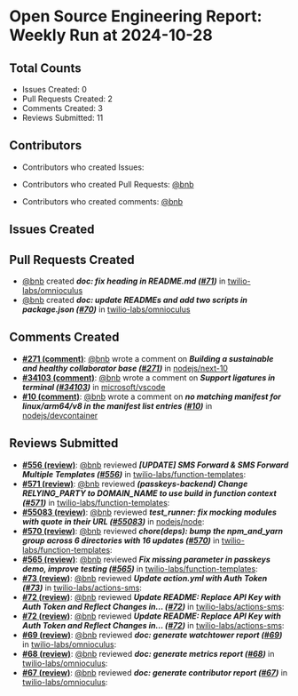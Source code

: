 # Open Source Engineering Report: Weekly Run at 2024-10-28

## Total Counts

* Issues Created: 0
* Pull Requests Created: 2
* Comments Created: 3
* Reviews Submitted: 11

## Contributors

* Contributors who created Issues: 

* Contributors who created Pull Requests: [@bnb](https://github.com/bnb)

* Contributors who created comments: [@bnb](https://github.com/bnb)

## Issues Created



## Pull Requests Created

* [@bnb](https://github.com/bnb) created _**doc: fix heading in README.md ([#71](https://github.com/twilio-labs/omnioculus/pull/71))**_ in [twilio-labs/omnioculus](https://github.com/twilio-labs/omnioculus)
* [@bnb](https://github.com/bnb) created _**doc: update READMEs and add two scripts in package.json ([#70](https://github.com/twilio-labs/omnioculus/pull/70))**_ in [twilio-labs/omnioculus](https://github.com/twilio-labs/omnioculus)

## Comments Created

* **[#271 (comment)](https://github.com/nodejs/next-10/issues/271#issuecomment-2346897290)**: [@bnb](https://github.com/bnb) wrote a comment on _**Building a sustainable and healthy collaborator base ([#271](https://github.com/nodejs/next-10/issues/271))**_ in [nodejs/next-10](https://github.com/nodejs/next-10)
* **[#34103 (comment)](https://github.com/microsoft/vscode/issues/34103#issuecomment-2346893372)**: [@bnb](https://github.com/bnb) wrote a comment on _**Support ligatures in terminal ([#34103](https://github.com/microsoft/vscode/issues/34103))**_ in [microsoft/vscode](https://github.com/microsoft/vscode)
* **[#10 (comment)](https://github.com/nodejs/devcontainer/issues/10#issuecomment-2332234076)**: [@bnb](https://github.com/bnb) wrote a comment on _**no matching manifest for linux/arm64/v8 in the manifest list entries ([#10](https://github.com/nodejs/devcontainer/issues/10))**_ in [nodejs/devcontainer](https://github.com/nodejs/devcontainer)

## Reviews Submitted

* **[#556 (review)](https://github.com/twilio-labs/function-templates/pull/556#pullrequestreview-2328766216)**: [@bnb](https://github.com/bnb) reviewed _**[UPDATE] SMS Forward & SMS Forward Multiple Templates ([#556](https://github.com/twilio-labs/function-templates/pull/556))**_ in [twilio-labs/function-templates](https://github.com/twilio-labs/function-templates): 
* **[#571 (review)](https://github.com/twilio-labs/function-templates/pull/571#pullrequestreview-2328737893)**: [@bnb](https://github.com/bnb) reviewed _**(passkeys-backend) Change RELYING_PARTY to DOMAIN_NAME to use build in function context ([#571](https://github.com/twilio-labs/function-templates/pull/571))**_ in [twilio-labs/function-templates](https://github.com/twilio-labs/function-templates): 
* **[#55083 (review)](https://github.com/nodejs/node/pull/55083#pullrequestreview-2322984521)**: [@bnb](https://github.com/bnb) reviewed _**test_runner: fix mocking modules with quote in their URL ([#55083](https://github.com/nodejs/node/pull/55083))**_ in [nodejs/node](https://github.com/nodejs/node): 
* **[#570 (review)](https://github.com/twilio-labs/function-templates/pull/570#pullrequestreview-2313215727)**: [@bnb](https://github.com/bnb) reviewed _**chore(deps): bump the npm_and_yarn group across 6 directories with 16 updates ([#570](https://github.com/twilio-labs/function-templates/pull/570))**_ in [twilio-labs/function-templates](https://github.com/twilio-labs/function-templates): 
* **[#565 (review)](https://github.com/twilio-labs/function-templates/pull/565#pullrequestreview-2313182073)**: [@bnb](https://github.com/bnb) reviewed _**Fix missing parameter in passkeys demo, improve testing ([#565](https://github.com/twilio-labs/function-templates/pull/565))**_ in [twilio-labs/function-templates](https://github.com/twilio-labs/function-templates): 
* **[#73 (review)](https://github.com/twilio-labs/actions-sms/pull/73#pullrequestreview-2301006502)**: [@bnb](https://github.com/bnb) reviewed _**Update action.yml with Auth Token ([#73](https://github.com/twilio-labs/actions-sms/pull/73))**_ in [twilio-labs/actions-sms](https://github.com/twilio-labs/actions-sms): 
* **[#72 (review)](https://github.com/twilio-labs/actions-sms/pull/72#pullrequestreview-2300997962)**: [@bnb](https://github.com/bnb) reviewed _**Update README: Replace API Key with Auth Token and Reflect Changes in… ([#72](https://github.com/twilio-labs/actions-sms/pull/72))**_ in [twilio-labs/actions-sms](https://github.com/twilio-labs/actions-sms): 
* **[#72 (review)](https://github.com/twilio-labs/actions-sms/pull/72#pullrequestreview-2300997962)**: [@bnb](https://github.com/bnb) reviewed _**Update README: Replace API Key with Auth Token and Reflect Changes in… ([#72](https://github.com/twilio-labs/actions-sms/pull/72))**_ in [twilio-labs/actions-sms](https://github.com/twilio-labs/actions-sms): 
* **[#69 (review)](https://github.com/twilio-labs/omnioculus/pull/69#pullrequestreview-2278129930)**: [@bnb](https://github.com/bnb) reviewed _**doc: generate watchtower report ([#69](https://github.com/twilio-labs/omnioculus/pull/69))**_ in [twilio-labs/omnioculus](https://github.com/twilio-labs/omnioculus): 
* **[#68 (review)](https://github.com/twilio-labs/omnioculus/pull/68#pullrequestreview-2278129349)**: [@bnb](https://github.com/bnb) reviewed _**doc: generate metrics report ([#68](https://github.com/twilio-labs/omnioculus/pull/68))**_ in [twilio-labs/omnioculus](https://github.com/twilio-labs/omnioculus): 
* **[#67 (review)](https://github.com/twilio-labs/omnioculus/pull/67#pullrequestreview-2278128601)**: [@bnb](https://github.com/bnb) reviewed _**doc: generate contributor report ([#67](https://github.com/twilio-labs/omnioculus/pull/67))**_ in [twilio-labs/omnioculus](https://github.com/twilio-labs/omnioculus): 